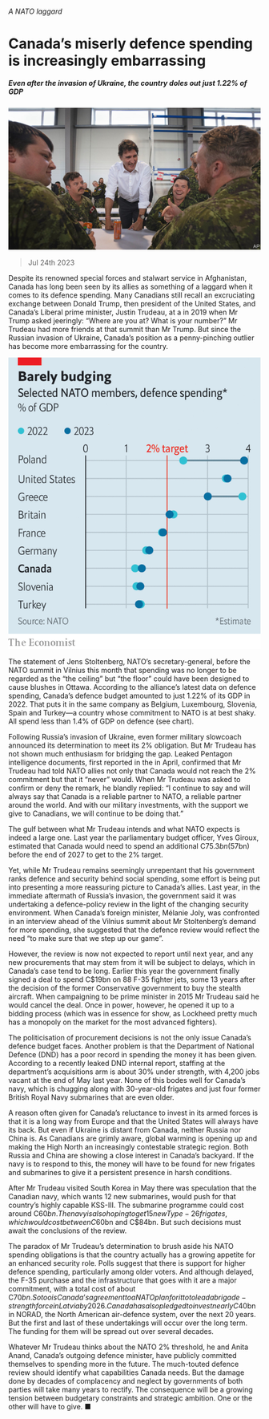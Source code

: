 ###### A NATO laggard

# Canada’s miserly defence spending is increasingly embarrassing 

##### Even after the invasion of Ukraine, the country doles out just 1.22% of GDP 

![image](images/20230729_AMP001.jpg) 

> Jul 24th 2023 

Despite its renowned special forces and stalwart service in Afghanistan, Canada has long been seen by its allies as something of a laggard when it comes to its defence spending. Many Canadians still recall an excruciating exchange between Donald Trump, then president of the United States, and Canada’s Liberal prime minister, Justin Trudeau, at a  in 2019 when Mr Trump asked jeeringly: “Where are you at? What is your number?” Mr Trudeau had more friends at that summit than Mr Trump. But since the Russian invasion of Ukraine, Canada’s position as a penny-pinching outlier has become more embarrassing for the country.

![image](images/20230729_AMC049.png) 


The statement of Jens Stoltenberg, NATO’s secretary-general, before the NATO summit in Vilnius this month that spending  was no longer to be regarded as the “the ceiling” but “the floor” could have been designed to cause blushes in Ottawa. According to the alliance’s latest data on defence spending, Canada’s defence budget amounted to just 1.22% of its GDP in 2022. That puts it in the same company as Belgium, Luxembourg, Slovenia, Spain and Turkey—a country whose commitment to NATO is at best shaky. All spend less than 1.4% of GDP on defence (see chart). 

Following Russia’s invasion of Ukraine, even former military slowcoach  announced its determination to meet its 2% obligation. But Mr Trudeau has not shown much enthusiasm for bridging the gap. Leaked Pentagon intelligence documents, first reported in the  in April, confirmed that Mr Trudeau had told NATO allies not only that Canada would not reach the 2% commitment but that it “never” would. When Mr Trudeau was asked to confirm or deny the remark, he blandly replied: “I continue to say and will always say that Canada is a reliable partner to NATO, a reliable partner around the world. And with our military investments, with the support we give to Canadians, we will continue to be doing that.” 

The gulf between what Mr Trudeau intends and what NATO expects is indeed a large one. Last year the parliamentary budget officer, Yves Giroux, estimated that Canada would need to spend an additional C$75.3bn ($57bn) before the end of 2027 to get to the 2% target.

Yet, while Mr Trudeau remains seemingly unrepentant that his government ranks defence and security behind social spending, some effort is being put into presenting a more reassuring picture to Canada’s allies. Last year, in the immediate aftermath of Russia’s invasion, the government said it was undertaking a defence-policy review in the light of the changing security environment. When Canada’s foreign minister, Mélanie Joly, was confronted in an interview ahead of the Vilnius summit about Mr Stoltenberg’s demand for more spending, she suggested that the defence review would reflect the need “to make sure that we step up our game”.

However, the review is now not expected to report until next year, and any new procurements that may stem from it will be subject to delays, which in Canada’s case tend to be long. Earlier this year the government finally signed a deal to spend C$19bn on 88 F-35 fighter jets, some 13 years after the decision of the former Conservative government to buy the stealth aircraft. When campaigning to be prime minister in 2015 Mr Trudeau said he would cancel the deal. Once in power, however, he opened it up to a bidding process (which was in essence for show, as Lockheed pretty much has a monopoly on the market for the most advanced fighters).

The politicisation of procurement decisions is not the only issue Canada’s defence budget faces. Another problem is that the Department of National Defence (DND) has a poor record in spending the money it has been given. According to a recently leaked DND internal report, staffing at the department’s acquisitions arm is about 30% under strength, with 4,200 jobs vacant at the end of May last year. None of this bodes well for Canada’s navy, which is chugging along with 30-year-old frigates and just four former British Royal Navy submarines that are even older. 

A reason often given for Canada’s reluctance to invest in its armed forces is that it is a long way from Europe and that the United States will always have its back. But even if Ukraine is distant from Canada, neither Russia nor China is. As Canadians are grimly aware, global warming is opening up  and making the High North an increasingly contestable strategic region. Both Russia and China are showing a close interest in Canada’s backyard. If the navy is to respond to this, the money will have to be found for new frigates and submarines to give it a persistent presence in harsh conditions.

After Mr Trudeau visited South Korea in May there was speculation that the Canadian navy, which wants 12 new submarines, would push for that country’s highly capable KSS-III. The submarine programme could cost around C$60bn. The navy is also hoping to get 15 new Type-26 frigates, which would cost between C$60bn and C$84bn. But such decisions must await the conclusions of the review.

The paradox of Mr Trudeau’s determination to brush aside his NATO spending obligations is that the country actually has a growing appetite for an enhanced security role. Polls suggest that there is support for higher defence spending, particularly among older voters. And although delayed, the F-35 purchase and the infrastructure that goes with it are a major commitment, with a total cost of about C$70bn. So too is Canada’s agreement to a NATO plan for it to to lead a brigade-strength force in Latvia by 2026. Canada has also pledged to invest nearly C$40bn in NORAD, the North American air-defence system, over the next 20 years. But the first and last of these undertakings will occur over the long term. The funding for them will be spread out over several decades.

Whatever Mr Trudeau thinks about the NATO 2% threshold, he and Anita Anand, Canada’s outgoing defence minister, have publicly committed themselves to spending more in the future. The much-touted defence review should identify what capabilities Canada needs. But the damage done by decades of complacency and neglect by governments of both parties will take many years to rectify. The consequence will be a growing tension between budgetary constraints and strategic ambition. One or the other will have to give. ■

